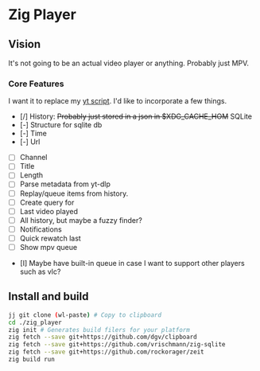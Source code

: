 # Zig Player

## Vision
It's not going to be an actual video player or anything. Probably just MPV.
### Core Features
I want it to replace my [yt script](https://github.com/HirschBerge/Public-dots/blob/6637b5845ac1d88f7d75b11905e2c7e311b38e13/nixos/common/scripts.nix#L79). I'd like to incorporate a few things.

- [/] History: ~~Probably just stored in a json in $XDG_CACHE_HOM~~ SQLite
 - [-] Structure for sqlite db
 - [-] Time
 - [-] Url
 - [ ] Channel
 - [ ] Title
 - [ ] Length
- [ ] Parse metadata from yt-dlp
- [ ] Replay/queue items from history.
 - [ ] Create query for
  - [ ] Last video played
  - [ ] All history, but maybe a fuzzy finder?
- [ ] Notifications
- [ ] Quick rewatch last
- [ ] Show mpv queue
- [I] Maybe have built-in queue in case I want to support other players such as vlc?

## Install and build

```bash
jj git clone (wl-paste) # Copy to clipboard
cd ./zig_player
zig init # Generates build filers for your platform
zig fetch --save git+https://github.com/dgv/clipboard
zig fetch --save git+https://github.com/vrischmann/zig-sqlite
zig fetch --save git+https://github.com/rockorager/zeit
zig build run
```
